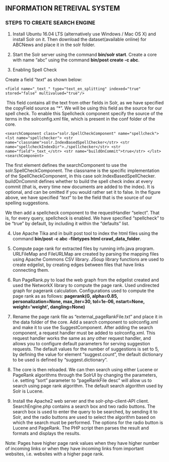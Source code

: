 ## INFORMATION RETREIVAL SYSTEM

### STEPS TO CREATE SEARCH ENGINE

1.	Install Ubuntu 16.04 LTS (alternatively use Windows / Mac OS X) and install Solr on it. Then download the dataset(available online) for ABCNews and place it in the solr folder.

2.	Start the Solr server using the command **bin/solr start**. Create a core with name “abc” using the command **bin/post  create -c abc**. 

3. Enabling Spell Check

  Create a field “_text_” as shown below:
   
  `<field name="_text_" type="text_en_splitting" indexed="true" stored="false" multivalued="true"/>`
   
  This field contains all the text from other fields in Solr, as we have specified the copyField source as “*”. We will be using
   this field as the source for our spell check. To enable this Spellcheck component specify the source of the terms in the                solrconfig.xml file, which is present in the conf folder of the core.
  
  `<searchComponent class="solr.SpellCheckComponent" name="spellcheck">
   <lst name="spellchecker">
    <str name="classname">solr.IndexBasedSpellChecker</str>
    <str name="spellcheckIndexDir">./spellchecker</str>
    <str name="field">_text_</str>
    <str name="buildOnCommit">true</str>
  </lst>
 <searchComponent>`

  The first element defines the searchComponent to use the solr.SpellCheckComponent. The classname is the specific
  implementation of the SpellCheckComponent, in this case solr.IndexBasedSpellChecker. buildOnCommit defines whether to build the spell   check index at every commit (that is, every time new documents are added to the index). It is optional, and can be omitted if you       would rather set it to false. In the figure above, we have specified “_text_” to be the field that is the source of our spelling         suggestions.

  We then	add a spellcheck component to the requestHandler “select”. That is, for every query, spellcheck is enabled. We have           specified “spellcheck” to be “true” by default, by including it within the “defaults” list.

4.	Use Apache Tika and in built post tool to index the html files using the command **bin/post -c abc -filetypes html crawl_data_folder**. 

5.	Compute page rank for extracted files by running info.java program. URLFileMap and FileURLMap are created by parsing the mapping files using Apache Commons CSV library. JSoup library functions are used to create edgelist, by creating edges between files that have links connecting them.

6.	Run PageRank.py to load the web graph from the edgelist created and used the NetworkX library to compute the page rank. Used undirected graph for pagerank calculation. Configurations used to compute the page rank as as follows:  **pagerank(G, alpha=0.85, personalization=None, max_iter=30, tol=1e-06, nstart=None, weight='weight', dangling=None)**

7.	Rename the page rank file as “external_pageRankFile.txt” and place it in the data folder of the core. Add a search component to solrconfig.xml and make it to use the SuggestComponent. After adding the search component, a request handler must be added to solrconfig.xml. This request handler works the same as any other request handler, and allows you to configure default parameters for serving suggestion requests. The default values for the number of suggestions is set to 5, by defining the value for element “suggest.count”, the default dictionary to be used is defined by “suggest.dictionary”.

8. The core is then reloaded. We can then search using either Lucene or PageRank algorithms through the SolrUI by changing the parameters, i.e. setting “sort” parameter to “pageRankFile desc” will allow us to search using page rank algorithm. The default search algorithm used by Solr is Lucene.

9.	 Install the Apache2 web server and the solr-php-client-API client. SearchEngine.php contains a search box and two radio buttons. The search box is used to enter the query to be searched, by sending it to Solr, and the radio buttons are used to select the algorithm based on which the search must be performed. The options for the radio button is Lucene and PageRank. The PHP script then parses the result and formats and displays the results. 
 
Note: Pages have higher page rank values when they have higher number of incoming links or when they have incoming links from important websites, i.e. websites with a higher page rank.
